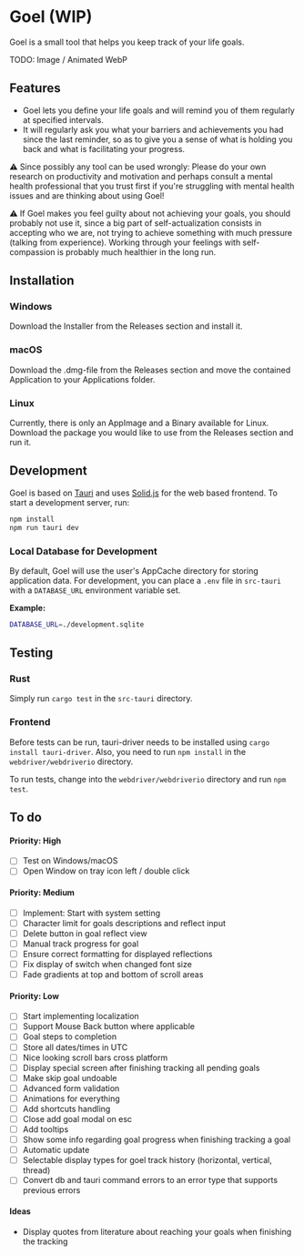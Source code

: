 # Goel (WIP)

Goel is a small tool that helps you keep track of your life goals.

TODO: Image / Animated WebP

## Features

- Goel lets you define your life goals and will remind you of them regularly at specified intervals.
- It will regularly ask you what your barriers and achievements you had since the last reminder, so as to give you a sense of what is holding you back and what is facilitating your progress.

⚠️ Since possibly any tool can be used wrongly: Please do your own research on productivity and motivation and perhaps consult a mental health professional that you trust first if you're struggling with mental health issues and are thinking about using Goel!

⚠️ If Goel makes you feel guilty about not achieving your goals, you should probably not use it, since a big part of self-actualization consists in accepting who we are, not trying to achieve something with much pressure (talking from experience). Working through your feelings with self-compassion is probably much healthier in the long run.

## Installation

### Windows 

Download the Installer from the Releases section and install it.

### macOS

Download the .dmg-file from the Releases section and move the contained Application to your Applications folder.

### Linux

Currently, there is only an AppImage and a Binary available for Linux. Download the package you would like to use from the Releases section and run it.

## Development

Goel is based on [Tauri](https://tauri.app) and uses [Solid.js](https://www.solidjs.com) for the web based frontend. To start a development server, run:

```bash
npm install
npm run tauri dev
```

### Local Database for Development

By default, Goel will use the user's AppCache directory for storing application data. For development, you can place a `.env` file in `src-tauri` with a `DATABASE_URL` environment variable set.

**Example:**

```bash
DATABASE_URL=./development.sqlite
```

## Testing

### Rust

Simply run `cargo test` in the `src-tauri` directory.

### Frontend

Before tests can be run, tauri-driver needs to be installed using `cargo install tauri-driver`. Also, you need to run `npm install` in the `webdriver/webdriverio` directory.

To run tests, change into the `webdriver/webdriverio` directory and run `npm test`.

## To do

#### Priority: High

- [ ] Test on Windows/macOS
- [ ] Open Window on tray icon left / double click

#### Priority: Medium

- [ ] Implement: Start with system setting
- [ ] Character limit for goals descriptions and reflect input
- [ ] Delete button in goal reflect view
- [ ] Manual track progress for goal
- [ ] Ensure correct formatting for displayed reflections
- [ ] Fix display of switch when changed font size
- [ ] Fade gradients at top and bottom of scroll areas

#### Priority: Low

- [ ] Start implementing localization
- [ ] Support Mouse Back button where applicable
- [ ] Goal steps to completion
- [ ] Store all dates/times in UTC
- [ ] Nice looking scroll bars cross platform
- [ ] Display special screen after finishing tracking all pending goals
- [ ] Make skip goal undoable
- [ ] Advanced form validation
- [ ] Animations for everything
- [ ] Add shortcuts handling
- [ ] Close add goal modal on esc
- [ ] Add tooltips
- [ ] Show some info regarding goal progress when finishing tracking a goal
- [ ] Automatic update
- [ ] Selectable display types for goel track history (horizontal, vertical, thread)
- [ ] Convert db and tauri command errors to an error type that supports previous errors

#### Ideas

- Display quotes from literature about reaching your goals when finishing the tracking
